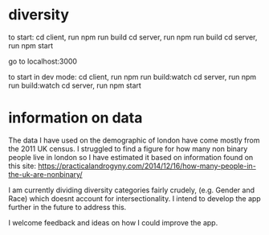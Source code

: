 # diversity
to start:
cd client, run npm run build
cd server, run npm run build
cd server, run npm start

go to localhost:3000

to start in dev mode: 
cd client, run npm run build:watch
cd server, run npm run build:watch
cd server, run npm start

# information on data
The data I have used on the demographic of london have come mostly from the 2011 UK census. 
I struggled to find a figure for how many non binary people live in london so I have estimated it based on information found on this site: https://practicalandrogyny.com/2014/12/16/how-many-people-in-the-uk-are-nonbinary/

I am currently dividing diversity categories fairly crudely, (e.g. Gender and Race) which doesnt account for intersectionality. I intend to develop the app further in the future to address this. 

I welcome feedback and ideas on how I could improve the app. 



